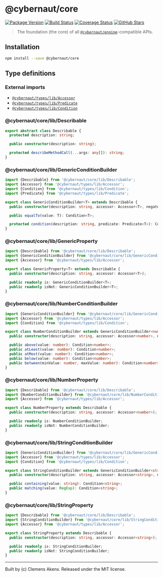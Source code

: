 # @cybernaut/core

[![Package Version][badge-npm-image]][badge-npm-link]
[![Build Status][badge-travis-image]][badge-travis-link]
[![Coverage Status][badge-coveralls-image]][badge-coveralls-link]
[![GitHub Stars][badge-github-image]][badge-github-link]

> The foundation (the core) of all [`@cybernaut/engine`][package-engine]-compatible APIs.

## Installation

```sh
npm install --save @cybernaut/core
```

## Type definitions

### External imports

- [`@cybernaut/types/lib/Accessor`][type-definition-accessor]
- [`@cybernaut/types/lib/Predicate`][type-definition-predicate]
- [`@cybernaut/types/lib/Condition`][type-definition-condition]

### @cybernaut/core/lib/Describable

```ts
export abstract class Describable {
  protected description: string;

  public constructor(description: string);

  protected describeMethodCall(...args: any[]): string;
}
```

### @cybernaut/core/lib/GenericConditionBuilder

```ts
import {Describable} from '@cybernaut/core/lib/Describable';
import {Accessor} from '@cybernaut/types/lib/Accessor';
import {Condition} from '@cybernaut/types/lib/Condition';
import {Predicate} from '@cybernaut/types/lib/Predicate';

export class GenericConditionBuilder<T> extends Describable {
  public constructor(description: string, accessor: Accessor<T>, negated: boolean);

  public equalTo(value: T): Condition<T>;

  protected condition(description: string, predicate: Predicate<T>): Condition<T>;
}
```

### @cybernaut/core/lib/GenericProperty

```ts
import {Describable} from '@cybernaut/core/lib/Describable';
import {GenericConditionBuilder} from '@cybernaut/core/lib/GenericConditionBuilder';
import {Accessor} from '@cybernaut/types/lib/Accessor';

export class GenericProperty<T> extends Describable {
  public constructor(description: string, accessor: Accessor<T>);

  public readonly is: GenericConditionBuilder<T>;
  public readonly isNot: GenericConditionBuilder<T>;
}
```

### @cybernaut/core/lib/NumberConditionBuilder

```ts
import {GenericConditionBuilder} from '@cybernaut/core/lib/GenericConditionBuilder';
import {Accessor} from '@cybernaut/types/lib/Accessor';
import {Condition} from '@cybernaut/types/lib/Condition';

export class NumberConditionBuilder extends GenericConditionBuilder<number> {
  public constructor(description: string, accessor: Accessor<number>, negated: boolean);

  public above(value: number): Condition<number>;
  public atLeast(value: number): Condition<number>;
  public atMost(value: number): Condition<number>;
  public below(value: number): Condition<number>;
  public between(minValue: number, maxValue: number): Condition<number>;
}
```

### @cybernaut/core/lib/NumberProperty

```ts
import {Describable} from '@cybernaut/core/lib/Describable';
import {NumberConditionBuilder} from '@cybernaut/core/lib/NumberConditionBuilder';
import {Accessor} from '@cybernaut/types/lib/Accessor';

export class NumberProperty extends Describable {
  public constructor(description: string, accessor: Accessor<number>);

  public readonly is: NumberConditionBuilder;
  public readonly isNot: NumberConditionBuilder;
}
```

### @cybernaut/core/lib/StringConditionBuilder

```ts
import {GenericConditionBuilder} from '@cybernaut/core/lib/GenericConditionBuilder';
import {Accessor} from '@cybernaut/types/lib/Accessor';
import {Condition} from '@cybernaut/types/lib/Condition';

export class StringConditionBuilder extends GenericConditionBuilder<string> {
  public constructor(description: string, accessor: Accessor<string>, negated: boolean);

  public containing(value: string): Condition<string>;
  public matching(value: RegExp): Condition<string>;
}
```

### @cybernaut/core/lib/StringProperty

```ts
import {Describable} from '@cybernaut/core/lib/Describable';
import {StringConditionBuilder} from '@cybernaut/core/lib/StringConditionBuilder';
import {Accessor} from '@cybernaut/types/lib/Accessor';

export class StringProperty extends Describable {
  public constructor(description: string, accessor: Accessor<string>);

  public readonly is: StringConditionBuilder;
  public readonly isNot: StringConditionBuilder;
}
```

---
Built by (c) Clemens Akens. Released under the MIT license.

[badge-npm-image]: https://img.shields.io/npm/v/@cybernaut/core.svg
[badge-npm-link]: https://www.npmjs.com/package/@cybernaut/core
[badge-travis-image]: https://travis-ci.org/clebert/cybernaut.svg?branch=master
[badge-travis-link]: https://travis-ci.org/clebert/cybernaut
[badge-coveralls-image]: https://coveralls.io/repos/github/clebert/cybernaut/badge.svg?branch=master
[badge-coveralls-link]: https://coveralls.io/github/clebert/cybernaut?branch=master
[badge-github-image]: https://img.shields.io/github/stars/clebert/cybernaut.svg?style=social&label=GitHub&style=plastic
[badge-github-link]: https://github.com/clebert/cybernaut

[package-engine]: https://github.com/clebert/cybernaut/tree/master/@cybernaut/engine

[type-definition-accessor]: https://github.com/clebert/cybernaut/tree/master/@cybernaut/types#cybernauttypeslibaccessor
[type-definition-condition]: https://github.com/clebert/cybernaut/tree/master/@cybernaut/types#cybernauttypeslibcondition
[type-definition-predicate]: https://github.com/clebert/cybernaut/tree/master/@cybernaut/types#cybernauttypeslibpredicate

